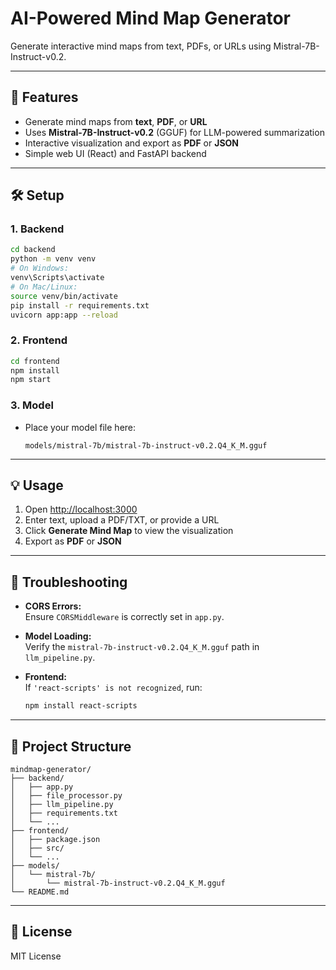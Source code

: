 # AI-Powered Mind Map Generator

Generate interactive mind maps from text, PDFs, or URLs using Mistral-7B-Instruct-v0.2.

---

## 🚀 Features

- Generate mind maps from **text**, **PDF**, or **URL**
- Uses **Mistral-7B-Instruct-v0.2** (GGUF) for LLM-powered summarization
- Interactive visualization and export as **PDF** or **JSON**
- Simple web UI (React) and FastAPI backend

---

## 🛠️ Setup

### 1. Backend

```bash
cd backend
python -m venv venv
# On Windows:
venv\Scripts\activate
# On Mac/Linux:
source venv/bin/activate
pip install -r requirements.txt
uvicorn app:app --reload
```

### 2. Frontend

```bash
cd frontend
npm install
npm start
```

### 3. Model

- Place your model file here:
  ```
  models/mistral-7b/mistral-7b-instruct-v0.2.Q4_K_M.gguf
  ```

---

## 💡 Usage

1. Open [http://localhost:3000](http://localhost:3000)
2. Enter text, upload a PDF/TXT, or provide a URL
3. Click **Generate Mind Map** to view the visualization
4. Export as **PDF** or **JSON**

---

## 🐞 Troubleshooting

- **CORS Errors:**  
  Ensure `CORSMiddleware` is correctly set in `app.py`.

- **Model Loading:**  
  Verify the `mistral-7b-instruct-v0.2.Q4_K_M.gguf` path in `llm_pipeline.py`.

- **Frontend:**  
  If `'react-scripts' is not recognized`, run:
  ```bash
  npm install react-scripts
  ```

---

## 📁 Project Structure

```text
mindmap-generator/
├── backend/
│   ├── app.py
│   ├── file_processor.py
│   ├── llm_pipeline.py
│   ├── requirements.txt
│   └── ...
├── frontend/
│   ├── package.json
│   ├── src/
│   └── ...
├── models/
│   └── mistral-7b/
│       └── mistral-7b-instruct-v0.2.Q4_K_M.gguf
└── README.md
```

---

## 📜 License

MIT License
